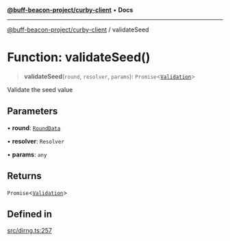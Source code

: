 [**@buff-beacon-project/curby-client**](../index.md) • **Docs**

***

[@buff-beacon-project/curby-client](../index.md) / validateSeed

# Function: validateSeed()

> **validateSeed**(`round`, `resolver`, `params`): `Promise`\<[`Validation`](../type-aliases/Validation.md)\>

Validate the seed value

## Parameters

• **round**: [`RoundData`](../type-aliases/RoundData.md)

• **resolver**: `Resolver`

• **params**: `any`

## Returns

`Promise`\<[`Validation`](../type-aliases/Validation.md)\>

## Defined in

[src/dirng.ts:257](https://github.com/buff-beacon-project/curby-js-client/blob/ce0e851c9bd9e50ac8f84d3519f029bd8ad289d0/src/dirng.ts#L257)
